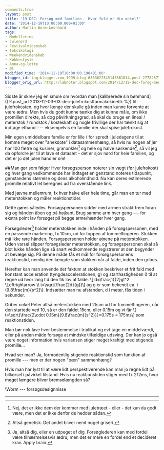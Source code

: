 ```yaml
---
comments:true
layout: post
title: '19 DEC: Forsøg med familien - Hvor fuld er din onkel?'
date: '2014-12-19T10:00:00.000+01:00'
author: Martin Worm-Leonhard
tags:
- Modellering
- Julenørd
- Festivalvidenskab
- Toksikologi
- Weekendvidenskab
- Køkkenfysik
- Anna-og-lotte
- Øl
modified_time: '2014-12-19T10:00:00.198+01:00'
blogger_id: tag:blogger.com,1999:blog-6363822545143881814.post-2778257775183070849
blogger_orig_url: http://labnoter.blogspot.com/2014/12/19-dec-forsg-med-familien-hvor-fuld-er.html
---
```


Sidste år skrev jeg en smule om hvordan man [kalibrerede sin
bøhmand]({%post_url 2013-12-03-03-dec-julefrokostfarmakokinetik %})
til julefrokosten, og hvor længe der skulle gå inden man kunne forvente
at være ædru. Men hvis du godt kunne tænke dig at kunne måle, om ikke
promillen direkte, så dog påvirkningsgrad, så skal du bruge en lineal /
meterstok / rundstok / kosteskaft og nogle frivillige der har tænkt sig
at indtage ethanol --- eksempelvis en familie der skal spise julefrokost.

Min egen umiddelbare familie er for lille / for spredt i juledagene til
at komme meget over "anekdote" i datasammenhæng, så hvis nu nogen af jer
har 100 fætre og kusiner, granonkler[^1] og hele og halve
søskende[^2], så vil jeg da opfordre jer til at lave et datasæt - det
er sjov nørd for hele familien, og det er jo dét julen handler om!

##Man gør som følger
Hver forsøgsperson noterer sin vægt (før julefrokost) og hver gang
vedkommende har indtaget en genstand noteres tidspunkt, genstandens
størrelse og dens alkoholindhold. Nu kan deres estimerede promille
relativt let beregnes ud fra ovenstående link.

Med jævne mellemrum, fx hver halve eller hele time, går man en tur med
meterstokken og måler reaktionstider.

Dette gøres således. Forsøgspersonen sidder med armen strakt frem foran
sig og hånden åben og på højkant. Brug samme arm hver gang --- for ekstra
point lav forsøget på begge arme/hænder hver gang. 

Forsøgsleder[^3]
holder meterstokken inde i hånden på forsøgspersonen, med en passende
markering, fx 10cm, ud for toppen af tommelfingeren. Stokken må ikke
røre hånden. Forsøgspersonen holder øjnene på meterstokken. Uden varsel
slipper forsøgsleder meterstokken, og forsøgspersonen skal så blot lukke
hånden lige så snart vedkommende registrerer at den begynder at bevæge
sig. På denne måde fås et mål for forsøgspersonens reaktionstid, nemlig
den længde som stokken når at falde, inden den gribes.

Herefter kan man anvende det faktum at stokken beskriver et frit fald
med konstant acceleration (tyngdeaccelerationen, g) og starthastigheden
0 til at regne ud hvor lang tid den fik lov at falde. \\[ d=\frac{1}{2}gt^2 \Leftrightarrow \\\ t=\sqrt{\frac{2d}{g}}\\] og
g er som bekendt ca. \\(9.8\frac{m}{s^2}\\). Indsætter man nu
afstanden, d i meter, fås tiden i sekunder.

Griber onkel Peter altså meterstokken med 25cm ud for tommelfingeren,
når den startede ved 10, så er den faldet 15cm, eller 0.15m og vi får
\\[ t=\sqrt{\frac{2\cdot 0.15m}{9.8\frac{m}{s^2}}}=0.175s =
175ms\\] som reaktionstiden.

Man bør nok lave hver bestemmelse i triplikat og evt tage en
middelværdi, eller på anden måde forsøge at mindske tilfældige udsving.
Der kan jo også være noget information hvis variansen stiger meget
kraftigt med stigende promille...

Hvad ser man? Ja, formodentlig stigende reaktionstid som funktion af
promille --- men er der nogen "pæn" sammenhæng?

Hvis man har lyst til at være lidt perspektiverende kan man jo regne
lidt på bilkørsel i påvirket tilstand. Hvis nu reaktionstiden stiger med
fx 212ms, hvor meget længere bliver bremselængden så?

\\Worm --- forsøgsdesignnisse


------------------------------------------------------------------------

[^1]: Nej, det er ikke dem der kommer med juletræet - eller - det kan
    da godt være, men det er ikke derfor de hedder sådan.

[^2]: Altså genetisk. Det andet bliver nemt noget griseri.

[^3]: Ja, altså dig, eller en udpeget af dig. Forsøglederen kan med
    fordel være tilnærmelsesvis ædru, men det er mere en fordel end et
    decideret krav. Apply brain.
